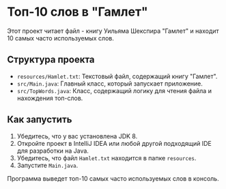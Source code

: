 # Топ-10 слов в "Гамлет"

Этот проект читает файл - книгу Уильяма Шекспира "Гамлет" и находит 10 самых часто используемых слов.

## Структура проекта

- `resources/Hamlet.txt`: Текстовый файл, содержащий книгу "Гамлет".
- `src/Main.java`: Главный класс, который запускает приложение.
- `src/TopWords.java`: Класс, содержащий логику для чтения файла и нахождения топ-слов.



## Как запустить

1. Убедитесь, что у вас установлена JDK 8.
2. Откройте проект в IntelliJ IDEA или любой другой подходящий IDE для разработки на Java.
3. Убедитесь, что файл `Hamlet.txt` находится в папке `resources`.
4. Запустите `Main.java`.

Программа выведет топ-10 самых часто используемых слов в консоль.
